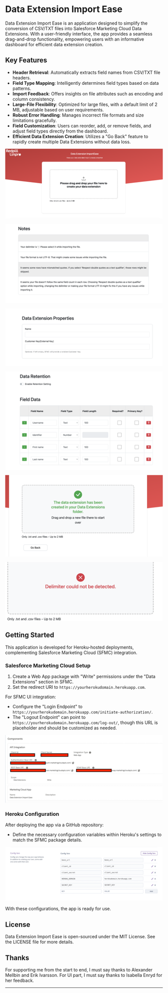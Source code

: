# Data Extension Import Ease

Data Extension Import Ease is an application designed to simplify the conversion of CSV/TXT files into Salesforce Marketing Cloud Data Extensions. With a user-friendly interface, the app provides a seamless drag-and-drop functionality, empowering users with an informative dashboard for efficient data extension creation.

## Key Features

- **Header Retrieval**: Automatically extracts field names from CSV/TXT file headers.
- **Field Type Mapping**: Intelligently determines field types based on data patterns.
- **Import Feedback**: Offers insights on file attributes such as encoding and column consistency.
- **Large-File Flexibility**: Optimized for large files, with a default limit of 2 MB, adjustable based on user requirements.
- **Robust Error Handling**: Manages incorrect file formats and size limitations gracefully.
- **Field Customization**: Users can reorder, add, or remove fields, and adjust field types directly from the dashboard.
- **Efficient Data Extension Creation**: Utilizes a "Go Back" feature to rapidly create multiple Data Extensions without data loss.

![Screenshot](/app_images/1.png)

![Screenshot](/app_images/2.png)

![Screenshot](/app_images/3.png)

![Screenshot](/app_images/4.png)

![Screenshot](/app_images/5.png)

![Screenshot](/app_images/6.png)

## Getting Started

This application is developed for Heroku-hosted deployments, complementing Salesforce Marketing Cloud (SFMC) integration.

### Salesforce Marketing Cloud Setup

1. Create a Web App package with "Write" permissions under the "Data Extensions" section in SFMC.
2. Set the redirect URI to `https://yourherokudomain.herokuapp.com`.

For SFMC UI integration:

- Configure the "Login Endpoint" to `https://yourherokudomain.herokuapp.com/initiate-authorization/`.
- The "Logout Endpoint" can point to `https://yourherokudomain.herokuapp.com/log-out/`, though this URL is placeholder and should be customized as needed.

![Screenshot](/instruction_images/sfmc.jpg)

### Heroku Configuration

After deploying the app via a GitHub repository:

- Define the necessary configuration variables within Heroku's settings to match the SFMC package details.

![Screenshot](/instruction_images/heroku.png)

With these configurations, the app is ready for use.

## License

Data Extension Import Ease is open-sourced under the MIT License. See the LICENSE file for more details.

## Thanks

For supporting me from the start to end, I must say thanks to Alexander Mellbin and Erik Ivarsson.
For UI part, I must say thanks to Isabella Enryd for her feedback. 

---
